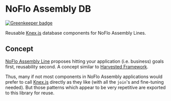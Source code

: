 # NoFlo Assembly DB

[![Greenkeeper badge](https://badges.greenkeeper.io/noflo/noflo-assembly-db.svg)](https://greenkeeper.io/)

Reusable [Knex.js](http://knexjs.org/) database components for NoFlo Assembly Lines.

## Concept

[NoFlo Assembly Line](https://github.com/noflo/noflo-assembly) proposes hitting your application (i.e. business) goals first, reusability second. A concept similar to [Harvested Framework](https://martinfowler.com/bliki/HarvestedFramework.html).

Thus, many if not most components in NoFlo Assembly applications would prefer to call [Knex.js](http://knexjs.org/) directly as they like (with all the `join`'s and fine-tuning needed). But those patterns which appear to be very repetitive are exported to this library for reuse.
